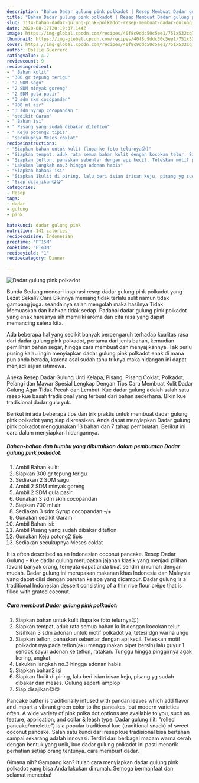 ```yaml
---
description: "Bahan Dadar gulung pink polkadot | Resep Membuat Dadar gulung pink polkadot Yang Lezat"
title: "Bahan Dadar gulung pink polkadot | Resep Membuat Dadar gulung pink polkadot Yang Lezat"
slug: 1114-bahan-dadar-gulung-pink-polkadot-resep-membuat-dadar-gulung-pink-polkadot-yang-lezat
date: 2020-08-17T20:19:37.144Z
image: https://img-global.cpcdn.com/recipes/40f8c9ddc50c5ee1/751x532cq70/dadar-gulung-pink-polkadot-foto-resep-utama.jpg
thumbnail: https://img-global.cpcdn.com/recipes/40f8c9ddc50c5ee1/751x532cq70/dadar-gulung-pink-polkadot-foto-resep-utama.jpg
cover: https://img-global.cpcdn.com/recipes/40f8c9ddc50c5ee1/751x532cq70/dadar-gulung-pink-polkadot-foto-resep-utama.jpg
author: Dollie Guerrero
ratingvalue: 4.7
reviewcount: 9
recipeingredient:
- " Bahan kulit"
- "300 gr tepung terigu"
- "2 SDM sagu"
- "2 SDM minyak goreng"
- "2 SDM gula pasir"
- "3 sdm skm cocopandan"
- "700 ml air"
- "3 sdm Syrup cocopandan "
- "sedikit Garam"
- " Bahan isi"
- " Pisang yang sudah dibakar diteflon"
- " Keju potong2 tipis"
- "secukupnya Meses coklat"
recipeinstructions:
- "Siapkan bahan untuk kulit (lupa ke foto telurnya😜)"
- "Siapkan tempat, aduk rata semua bahan kulit dengan kocokan telur. Sisihkan 3 sdm adonan untuk motif polkadot ya, tetesi dgn warna ungu"
- "Siapkan teflon, panaskan sebentar dengan api kecil. Teteskan motif polkadot nya pada teflon(aku menggunakan pipet bersih) lalu guyur 1 sendok sayur adonan ke teflon, ratakan. Tunggu hingga pinggirnya agak kering, angkat"
- "Lakukan langkah no.3 hingga adonan habis"
- "Siapkan bahan2 isi"
- "Siapkan 1kulit di piring, lalu beri isian irisan keju, pisang yg sudah dibakar dan meses. Gulung seperti amplop"
- "Siap disajikan😋😋"
categories:
- Resep
tags:
- dadar
- gulung
- pink

katakunci: dadar gulung pink 
nutrition: 141 calories
recipecuisine: Indonesian
preptime: "PT15M"
cooktime: "PT43M"
recipeyield: "1"
recipecategory: Dinner

---
```



![Dadar gulung pink polkadot](https://img-global.cpcdn.com/recipes/40f8c9ddc50c5ee1/751x532cq70/dadar-gulung-pink-polkadot-foto-resep-utama.jpg)

Bunda Sedang mencari inspirasi resep dadar gulung pink polkadot yang Lezat Sekali? Cara Bikinnya memang tidak terlalu sulit namun tidak gampang juga. seandainya salah mengolah maka hasilnya Tidak Memuaskan dan bahkan tidak sedap. Padahal dadar gulung pink polkadot yang enak harusnya sih memiliki aroma dan cita rasa yang dapat memancing selera kita.

Ada beberapa hal yang sedikit banyak berpengaruh terhadap kualitas rasa dari dadar gulung pink polkadot, pertama dari jenis bahan, kemudian pemilihan bahan segar, hingga cara membuat dan menyajikannya. Tak perlu pusing kalau ingin menyiapkan dadar gulung pink polkadot enak di mana pun anda berada, karena asal sudah tahu triknya maka hidangan ini dapat menjadi sajian istimewa.

Aneka Resep Dadar Gulung Unti Kelapa, Pisang, Pisang Coklat, Polkadot, Pelangi dan Mawar Spesial Lengkap Dengan Tips Cara Membuat Kulit Dadar Gulung Agar Tidak Pecah dan Lembut. Kue dadar gulung adalah salah satu resep kue basah tradisional yang terbuat dari bahan sederhana. Bikin kue tradisional dadar gulu yuk.


Berikut ini ada beberapa tips dan trik praktis untuk membuat dadar gulung pink polkadot yang siap dikreasikan. Anda dapat menyiapkan Dadar gulung pink polkadot menggunakan 13 bahan dan 7 tahap pembuatan. Berikut ini cara dalam menyiapkan hidangannya.

<!--inarticleads1-->

##### Bahan-bahan dan bumbu yang dibutuhkan dalam pembuatan Dadar gulung pink polkadot:

1. Ambil  Bahan kulit:
1. Siapkan 300 gr tepung terigu
1. Sediakan 2 SDM sagu
1. Ambil 2 SDM minyak goreng
1. Ambil 2 SDM gula pasir
1. Gunakan 3 sdm skm cocopandan
1. Siapkan 700 ml air
1. Sediakan 3 sdm Syrup cocopandan -/+
1. Gunakan sedikit Garam
1. Ambil  Bahan isi:
1. Ambil  Pisang yang sudah dibakar diteflon
1. Gunakan  Keju potong2 tipis
1. Sediakan secukupnya Meses coklat


It is often described as an Indonesian coconut pancake. Resep Dadar Gulung - Kue dadar gulung merupakan jajanan klasik yang menjadi pilihan favorit banyak orang, ternyata dapat anda buat sendiri di rumah dengan mudah. Dadar gulung ini merupakan makanan khas Indonesia dan Malaysia yang dapat diisi dengan parutan kelapa yang dicampur. Dadar gulung is a traditional Indonesian dessert consisting of a thin rice flour crêpe that is filled with grated coconut. 

<!--inarticleads2-->

##### Cara membuat Dadar gulung pink polkadot:

1. Siapkan bahan untuk kulit (lupa ke foto telurnya😜)
1. Siapkan tempat, aduk rata semua bahan kulit dengan kocokan telur. Sisihkan 3 sdm adonan untuk motif polkadot ya, tetesi dgn warna ungu
1. Siapkan teflon, panaskan sebentar dengan api kecil. Teteskan motif polkadot nya pada teflon(aku menggunakan pipet bersih) lalu guyur 1 sendok sayur adonan ke teflon, ratakan. Tunggu hingga pinggirnya agak kering, angkat
1. Lakukan langkah no.3 hingga adonan habis
1. Siapkan bahan2 isi
1. Siapkan 1kulit di piring, lalu beri isian irisan keju, pisang yg sudah dibakar dan meses. Gulung seperti amplop
1. Siap disajikan😋😋


Pancake batter is traditionally infused with pandan leaves which add flavor and impart a vibrant green color to the pancakes, but modern varieties often. A wide variety of pink polka dot options are available to you, such as feature, application, and collar &amp; leash type. Dadar gulung (lit: &#34;rolled pancake/omelette&#34;) is a popular traditional kue (traditional snack) of sweet coconut pancake. Salah satu kunci dari resep kue tradisional bisa bertahan sampai sekarang adalah innovasi. Terdiri dari berbagai macam warna cerah dengan bentuk yang unik, kue dadar gulung polkadot ini pasti menarik perhatian setiap orang tentunya. cara membuat dadar. 

Gimana nih? Gampang kan? Itulah cara menyiapkan dadar gulung pink polkadot yang bisa Anda lakukan di rumah. Semoga bermanfaat dan selamat mencoba!
